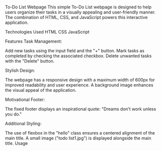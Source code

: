 To-Do List Webpage
This simple To-Do List webpage is designed to help users organize their tasks in a visually appealing and user-friendly manner. The combination of HTML, CSS, and JavaScript powers this interactive application.

Technologies Used
HTML
CSS
JavaScript

Features
Task Management:

Add new tasks using the input field and the "+" button.
Mark tasks as completed by checking the associated checkbox.
Delete unwanted tasks with the "Delete" button.

Stylish Design:

The webpage has a responsive design with a maximum width of 600px for improved readability and user experience.
A background image enhances the visual appeal of the application.

Motivational Footer:

The fixed footer displays an inspirational quote: "Dreams don't work unless you do."

Additional Styling:

The use of flexbox in the "hello" class ensures a centered alignment of the main title.
A small image ("todo list1.jpg") is displayed alongside the main title.
Usage

